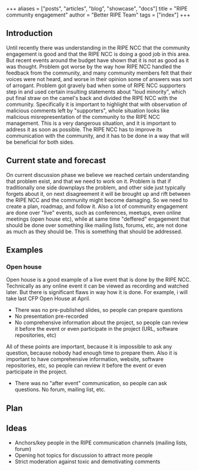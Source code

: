 +++
aliases = ["posts", "articles", "blog", "showcase", "docs"]
title = "RIPE community engagement"
author = "Better RIPE Team"
tags = ["index"]
+++

## Introduction

Until recently there was understanding in the RIPE NCC that the community engagement is good and that the RIPE NCC is doing a good job in this area. But recent events around the budget have shown that it is not as good as it was thought. Problem got worse by the way how RIPE NCC handled the feedback from the community, and many community members felt that their voices were not heard, and worse in their opinion some of answers was sort of arrogant. Problem got gravely bad when some of RIPE NCC supporters step in and used certain insulting statements about "loud minority", which put final straw on the camel's back and divided the RIPE NCC with the community.
Specifically it is important to highlight that with observation of malicious comments left by "supporters", whole situation looks like malicious misrepresentation of the community to the RIPE NCC management. This is a very dangerous situation, and it is important to address it as soon as possible.
The RIPE NCC has to improve its communication with the community, and it has to be done in a way that will be beneficial for both sides.

## Current state and forecast

On current discussion phase we believe we reached certain understanding that problem exist, and that we need to work on it. Problem is that if traditionally one side downplays the problem, and other side just typically forgets about it, on next disagreement it will be brought up and rift between the RIPE NCC and the community might become damaging. So we need to create a plan, roadmap, and follow it.
Also a lot of community engagement are done over "live" events, such as conferences, meetups, even online meetings (open house etc), while at same time "deffered" engagement that should be done over something like mailing lists, forums, etc, are not done as much as they should be. This is something that should be addressed.

## Examples

### Open house

Open house is a good example of a live event that is done by the RIPE NCC. Technically as any online event it can be viewed as recording and watched later. But there is significant flaws in way how it is done. For example, i will take last CFP Open House at April.

- There was no pre-published slides, so people can prepare questions
- No presentation pre-recorded
- No comprehensive information about the project, so people can review it before the event or even participate in the project (URL, software repositories, etc)

All of these points are important, because it is impossible to ask any question, because nobody had enough time to prepare them. Also it is important to have comprehensive information, website, software repositories, etc, so people can review it before the event or even participate in the project. 

- There was no "after event" communication, so people can ask questions. No forum, mailing list, etc.

## Plan

## Ideas

- Anchors/key people in the RIPE communication channels (mailing lists, forum)
- Opening hot topics for discussion to attract more people
- Strict moderation against toxic and demotivating comments
